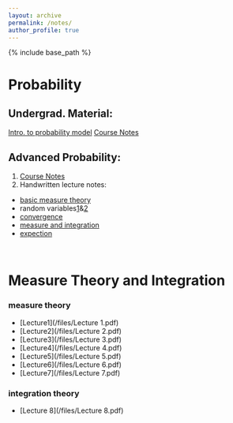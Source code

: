 ```yaml
---
layout: archive
permalink: /notes/
author_profile: true
---
```


{% include base_path %}

# Probability
## Undergrad. Material:<br/>
[Intro. to probability model](/files/introduction-to-probability-model.pdf)
[Course Notes](files/MATH356-Probability.pdf)
## Advanced Probability:<br/>
1. [Course Notes](/files/prob_notes.pdf)
2. Handwritten lecture notes:<br/>
* [basic measure theory](/files/measuretheory.pdf)
* random variables[1](/files/randomvariables_1-11.pdf)&[2](/files/randomvariables_12-16.pdf)
* [convergence](/files/convergenceintegrationexpection_1-6.pdf)
* [measure and integration](/files/convergenceintegrationexpection_7-15.pdf)
* [expection](/files/convergenceintegrationexpection_16-26.pdf)
<br/>

# Measure Theory and Integration
### measure theory
* [Lecture1](/files/Lecture 1.pdf)
* [Lecture2](/files/Lecture 2.pdf)
* [Lecture3](/files/Lecture 3.pdf)
* [Lecture4](/files/Lecture 4.pdf)
* [Lecture5](/files/Lecture 5.pdf)
* [Lecture6](/files/Lecture 6.pdf)
* [Lecture7](/files/Lecture 7.pdf)
### integration theory
* [Lecture 8](/files/Lecture 8.pdf)
